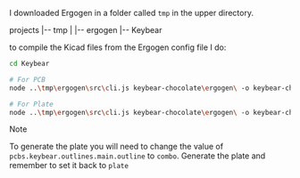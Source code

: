 I downloaded Ergogen in a folder called `tmp` in the upper directory.

projects
  |-- tmp
  | |-- ergogen
  |-- Keybear

to compile the Kicad files from the Ergogen config file I do:

```bash
cd Keybear

# For PCB
node ..\tmp\ergogen\src\cli.js keybear-chocolate\ergogen\ -o keybear-chocolate\ergogen\out\PCB

# For Plate
node ..\tmp\ergogen\src\cli.js keybear-chocolate\ergogen\ -o keybear-chocolate\ergogen\out\Plate
```

> [!Note] 
> To generate the plate you will need to change the value of `pcbs.keybear.outlines.main.outline`
> to `combo`. Generate the plate and remember to set it back to `plate`
